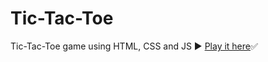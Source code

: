 # Tic-Tac-Toe
 Tic-Tac-Toe game using HTML, CSS and JS ▶️
 <a href="https://itsozod.github.io/Tic-Tac-Toe/">Play it here</a>✅
